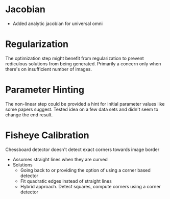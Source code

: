 # Jacobian

* Added analytic jacobian for universal omni

# Regularization

The optimization step might benefit from regularization to prevent rediculous solutions from being generated.
Primarily a concern only when there's on insufficient number of images.

# Parameter Hinting

The non-linear step could be provided a hint for initial parameter values like some papers suggest. Tested idea
on a few data sets and didn't seem to change the end result.

# Fisheye Calibration

Chessboard detector doesn't detect exact corners towards image border

* Assumes straight lines when they are curved
* Solutions
  * Going back to or providing the option of using a corner based detector
  * Fit quadratic edges instead of straight lines
  * Hybrid approach. Detect squares, compute corners using a corner detector
